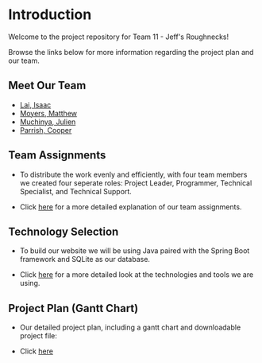 # Introduction
Welcome to the project repository for Team 11 - Jeff's Roughnecks! 

Browse the links below for more information regarding the project plan and our team.


## Meet Our Team

- [Lai, Isaac](/project-plan/resumes/isaac-resume.md)
- [Moyers, Matthew](/project-plan/resumes/matthew-resume.md)
- [Muchinya, Julien](/project-plan/resumes/Julien-Muchinya_resume.md)
- [Parrish, Cooper](/project-plan/resumes/cooper-parrish_resume.md)

## Team Assignments

- To distribute the work evenly and efficiently, with four team members we created four seperate roles: Project Leader, Programmer, Technical Specialist, and Technical Support.

- Click [here](project-plan/team-assignments/README.md) for a more detailed explanation of our team assignments.

## Technology Selection
- To build our website we will be using Java paired with the Spring Boot framework and SQLite as our database.

- Click [here](project-plan/technology-selection/README.md) for a more detailed look at the technologies and tools we are using.

## Project Plan (Gantt Chart)

- Our detailed project plan, including a gantt chart and downloadable project file: 
   
- Click [here](project-plan/README.md)




